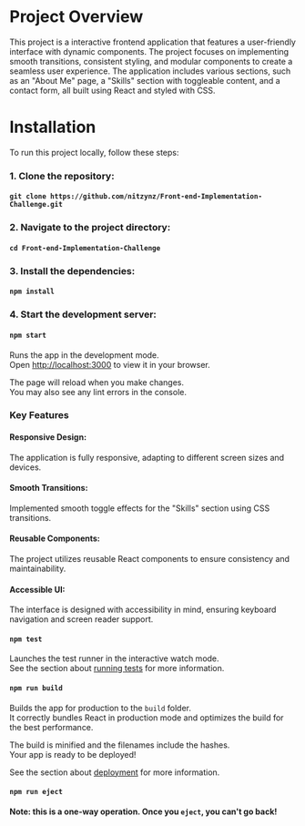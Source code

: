 # Project Overview
This project is a interactive frontend application that features a user-friendly interface with dynamic components. The project focuses on implementing smooth transitions, consistent styling, and modular components to create a seamless user experience. The application includes various sections, such as an "About Me" page, a "Skills" section with toggleable content, and a contact form, all built using React and styled with CSS.

# Installation
To run this project locally, follow these steps:

### 1. Clone the repository:

#### `git clone https://github.com/nitzynz/Front-end-Implementation-Challenge.git`

### 2. Navigate to the project directory:

#### `cd Front-end-Implementation-Challenge`

### 3. Install the dependencies:

#### `npm install`

### 4. Start the development server:

#### `npm start`

Runs the app in the development mode.\
Open [http://localhost:3000](http://localhost:3000) to view it in your browser.

The page will reload when you make changes.\
You may also see any lint errors in the console.


### Key Features
#### Responsive Design: 
The application is fully responsive, adapting to different screen sizes and devices.
#### Smooth Transitions: 
Implemented smooth toggle effects for the "Skills" section using CSS transitions.
#### Reusable Components: 
The project utilizes reusable React components to ensure consistency and maintainability.
#### Accessible UI: 
The interface is designed with accessibility in mind, ensuring keyboard navigation and screen reader support.

#### `npm test`

Launches the test runner in the interactive watch mode.\
See the section about [running tests](https://facebook.github.io/create-react-app/docs/running-tests) for more information.

#### `npm run build`

Builds the app for production to the `build` folder.\
It correctly bundles React in production mode and optimizes the build for the best performance.

The build is minified and the filenames include the hashes.\
Your app is ready to be deployed!

See the section about [deployment](https://facebook.github.io/create-react-app/docs/deployment) for more information.

#### `npm run eject`

**Note: this is a one-way operation. Once you `eject`, you can't go back!**

